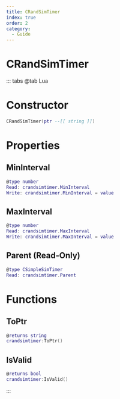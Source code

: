 ```yaml
---
title: CRandSimTimer
index: true
order: 2
category:
  - Guide
---
```


# CRandSimTimer

::: tabs
@tab Lua
# Constructor
```lua
CRandSimTimer(ptr --[[ string ]])
```
# Properties
## MinInterval 
```lua
@type number
Read: crandsimtimer.MinInterval
Write: crandsimtimer.MinInterval = value
```
## MaxInterval 
```lua
@type number
Read: crandsimtimer.MaxInterval
Write: crandsimtimer.MaxInterval = value
```
## Parent (Read-Only)
```lua
@type CSimpleSimTimer
Read: crandsimtimer.Parent
```
# Functions
## ToPtr
```lua
@returns string
crandsimtimer:ToPtr()
```
## IsValid
```lua
@returns bool
crandsimtimer:IsValid()
```

:::